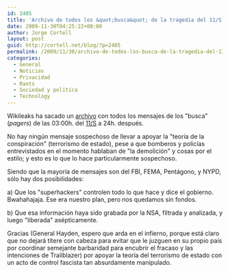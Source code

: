 ```yaml
---
id: 2405
title: 'Archivo de todos los &quot;busca&quot; de la tragedia del 11/S'
date: 2009-11-30T04:25:22+00:00
author: Jorge Cortell
layout: post
guid: http://cortell.net/blog/?p=2405
permalink: /2009/11/30/archivo-de-todos-los-busca-de-la-tragedia-del-11s/
categories:
  - General
  - Noticias
  - Privacidad
  - Rants
  - Sociedad y polí­tica
  - Technology
---
```

Wikileaks ha sacado un <a title="http://911.wikileaks.org/release/messages.zip" href="http://911.wikileaks.org/release/messages.zip" target="_blank">archivo</a> con todos los mensajes de los "busca" (_pagers_) de las 03:00h. del <a title="http://www.historycommons.org/project.jsp?project=911_project" href="http://www.historycommons.org/project.jsp?project=911_project" target="_blank">11/S</a> a 24h. después.

No hay ningún mensaje sospechoso de llevar a apoyar la "teoría de la conspiración" (terrorismo de estado), pese a que bomberos y policías entrevistados en el momento hablaban de "la demolición" y cosas por el estilo; y esto es lo que lo hace particularmente sospechoso.

Siendo que la mayoría de mensajes son del FBI, FEMA, Pentágono, y NYPD, sólo hay dos posibilidades:

a) Que los "superhackers" controlen todo lo que hace y dice el gobierno. Bwahahajaja. Ese era nuestro plan, pero nos quedamos sin fondos.

b) Que esa información haya sido grabada por la NSA, filtrada y analizada, y luego "liberada" asépticamente.

Gracias (General Hayden, espero que arda en el infierno, porque está claro que no dejará títere con cabeza para evitar que le juzguen en su propio país por coordinar semejante barbaridad para encubrir el fracaso y las intenciones de Trailblazer) por apoyar la teoría del terrorismo de estado con un acto de control fascista tan absurdamente manipulado.